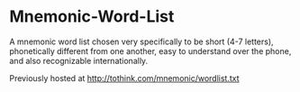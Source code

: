 Mnemonic-Word-List
==================

A mnemonic word list chosen very specifically to be short (4-7 letters), phonetically different from one another, easy to understand over the phone, and also recognizable internationally.

Previously hosted at http://tothink.com/mnemonic/wordlist.txt
